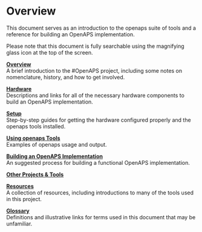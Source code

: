 # Overview

This document serves as an introduction to the openaps suite of tools and a reference for building an OpenAPS implementation.

Please note that this document is fully searchable using the magnifying glass icon at the top of the screen.

**[Overview](../Overview/overview.md)**<br>
A brief introduction to the #OpenAPS project, including some notes on nomenclature, history, and how to get involved. 

**[Hardware](../Hardware/hardware.md)**<br>
Descriptions and links for all of the necessary hardware components to build an OpenAPS implementation.

**[Setup](../Setup/setup.md)**<br>
Step-by-step guides for getting the hardware configured properly and the openaps tools installed.

**[Using openaps Tools](Using-openaps-Tools/using.md)**<br>
Examples of openaps usage and output.

**[Building an OpenAPS Implementation](Building-a-system/building.md)**<br>
An suggested process for building a functional OpenAPS implementation.

**[Other Projects & Tools](Other-projects/other-projects.md)**<br>


**[Resources](Resources/resources.md)**<br>
A collection of resources, including introductions to many of the tools used in this project.

**[Glossary](Glossary/glossary.md)**<br>
Definitions and illustrative links for terms used in this document that may be unfamiliar. 